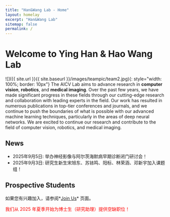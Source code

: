 ```yaml
---
title: "Han&Wang Lab - Home"
layout: homelay
excerpt: "Han&Wang Lab"
sitemap: false
permalink: /
---
```


# Welcome to Ying Han & Hao Wang Lab



<!-- ![]({{ site.url }}{{ site.baseurl }}/images/teamall.jpg){: style="width: 150px; float: left;margin-right: 20px; border: 10px"} -->
![]({{ site.url }}{{ site.baseurl }}/images/teampic/team2.jpg){: style="width: 100%; border: 10px"}
The AICV Lab aims to advance research in **computer vision**, **robotics**, and **medical imaging**. Over the past few years, we have made significant progress in these fields through our cutting-edge research and collaboration with leading experts in the field. Our work has resulted in numerous publications in top-tier conferences and journals, and we continue to push the boundaries of what is possible with our advanced machine learning techniques, particularly in the areas of deep neural networks. We are excited to continue our research and contribute to the field of computer vision, robotics, and medical imaging.
<br>

## News

* 2025年9月5日: 举办神经影像与阿尔茨海默病早期诊断闭门研讨会！
* 2025年9月3日: 研究生新生宋旭东、苏铱鸣、阳标、林荣涵、邓新宇加入课题组！
<!-- * Jul 02, 2021: [College of Engineering Offers Applied Machine Learning Intensive for Summer](https://news.uark.edu/articles/57146/college-of-engineering-offers-applied-machine-learning-intensive-for-summer) -->

## Prospective Students

如果您有兴趣加入，请参阅*[Join Us](recruitment)* 页面。

<p style="color:red;">我们从 2025 年夏季开始为博士生（研究助理）提供空缺职位！</p>
